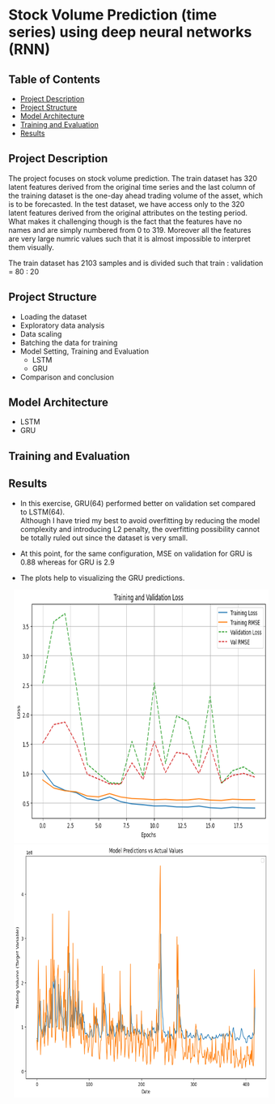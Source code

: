 # Stock Volume Prediction (time series) using deep neural networks (RNN)

## Table of Contents
- [Project Description](#project-description)
- [Project Structure](#project-structure)
- [Model Architecture](#model-architecture)
- [Training and Evaluation](#training-and-evaluation)
- [Results](#results)

## Project Description
The project focuses on stock volume prediction.
The train dataset has 320 latent features derived from the original time series and the last column of the training dataset is the one-day ahead trading volume of the asset, which is to be forecasted.
In the test dataset, we have access only to the 320 latent features derived from the original attributes on the testing period.
What makes it challenging though is the fact that the features have no names and are simply numbered from 0 to 319.
Moreover all the features are very large numric values such that it is almost impossible to interpret them visually.

The train dataset has 2103 samples and is divided such that train : validation = 80 : 20 

## Project Structure
- Loading the dataset
- Exploratory data analysis
- Data scaling
- Batching the data for training
- Model Setting, Training and Evaluation
  - LSTM
  - GRU
- Comparison and conclusion

## Model Architecture
- LSTM
- GRU

## Training and Evaluation


## Results
- In this exercise, GRU(64) performed better on validation set compared to LSTM(64).  
Although I have tried my best to avoid overfitting by reducing the model complexity and introducing L2 penalty, the overfitting possibility cannot be totally ruled out since the dataset is very small.

- At this point, for the same configuration, MSE on validation for GRU is 0.88 whereas for GRU is 2.9

- The plots help to visualizing the GRU predictions.


<p align="center">
  <img src="GRU_Loss_plot.png" alt="Image 1" width="700" height="500" hspace="10"/>
  <img src="LSTM_validation_fit.png" alt="Image 2" width="700" height="500" hspace="10"/>
</p>